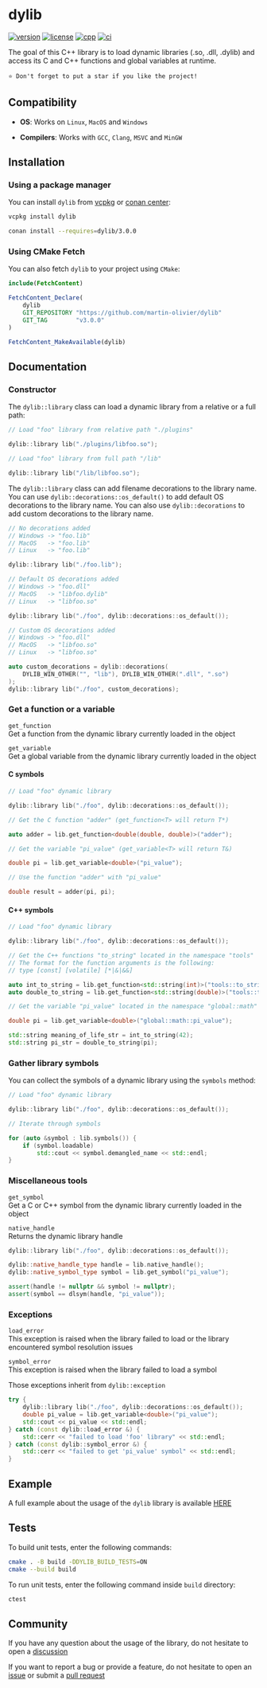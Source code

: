 # dylib

[![version](https://img.shields.io/badge/Version-3.0.0-blue.svg)](https://github.com/martin-olivier/dylib/releases/tag/v3.0.0)
[![license](https://img.shields.io/badge/License-MIT-orange.svg)](https://github.com/martin-olivier/dylib/blob/main/LICENSE)
[![cpp](https://img.shields.io/badge/Compatibility-C++11-darkgreen.svg)](https://isocpp.org)
[![ci](https://github.com/martin-olivier/dylib/actions/workflows/CI.yml/badge.svg)](https://github.com/martin-olivier/dylib/actions/workflows/CI.yml)

The goal of this C++ library is to load dynamic libraries (.so, .dll, .dylib) and access its C and C++ functions and global variables at runtime.  

`⭐ Don't forget to put a star if you like the project!`

## Compatibility

- **OS**:
Works on `Linux`, `MacOS` and `Windows`

- **Compilers**:
Works with `GCC`, `Clang`, `MSVC` and `MinGW`

## Installation

### Using a package manager

You can install `dylib` from [vcpkg](https://vcpkg.io/en) or [conan center](https://conan.io/center):

```sh
vcpkg install dylib
```

```sh
conan install --requires=dylib/3.0.0
```

### Using CMake Fetch

You can also fetch `dylib` to your project using `CMake`:

```cmake
include(FetchContent)

FetchContent_Declare(
    dylib
    GIT_REPOSITORY "https://github.com/martin-olivier/dylib"
    GIT_TAG        "v3.0.0"
)

FetchContent_MakeAvailable(dylib)
```

## Documentation

### Constructor

The `dylib::library` class can load a dynamic library from a relative or a full path:

```c++
// Load "foo" library from relative path "./plugins"

dylib::library lib("./plugins/libfoo.so");

// Load "foo" library from full path "/lib"

dylib::library lib("/lib/libfoo.so");
```

The `dylib::library` class can add filename decorations to the library name.
You can use `dylib::decorations::os_default()` to add default OS decorations to the library name.
You can also use `dylib::decorations` to add custom decorations to the library name.

```c++
// No decorations added
// Windows -> "foo.lib"
// MacOS   -> "foo.lib"
// Linux   -> "foo.lib"

dylib::library lib("./foo.lib");

// Default OS decorations added
// Windows -> "foo.dll"
// MacOS   -> "libfoo.dylib"
// Linux   -> "libfoo.so"

dylib::library lib("./foo", dylib::decorations::os_default());

// Custom OS decorations added
// Windows -> "foo.dll"
// MacOS   -> "libfoo.so"
// Linux   -> "libfoo.so"

auto custom_decorations = dylib::decorations(
    DYLIB_WIN_OTHER("", "lib"), DYLIB_WIN_OTHER(".dll", ".so")
);
dylib::library lib("./foo", custom_decorations);
```

### Get a function or a variable

`get_function`  
Get a function from the dynamic library currently loaded in the object  

`get_variable`  
Get a global variable from the dynamic library currently loaded in the object

#### C symbols

```c++
// Load "foo" dynamic library

dylib::library lib("./foo", dylib::decorations::os_default());

// Get the C function "adder" (get_function<T> will return T*)

auto adder = lib.get_function<double(double, double)>("adder");

// Get the variable "pi_value" (get_variable<T> will return T&)

double pi = lib.get_variable<double>("pi_value");

// Use the function "adder" with "pi_value"

double result = adder(pi, pi);
```

#### C++ symbols

```c++
// Load "foo" dynamic library

dylib::library lib("./foo", dylib::decorations::os_default());

// Get the C++ functions "to_string" located in the namespace "tools"
// The format for the function arguments is the following:
// type [const] [volatile] [*|&|&&]

auto int_to_string = lib.get_function<std::string(int)>("tools::to_string(int)");
auto double_to_string = lib.get_function<std::string(double)>("tools::to_string(double)");

// Get the variable "pi_value" located in the namespace "global::math"

double pi = lib.get_variable<double>("global::math::pi_value");

std::string meaning_of_life_str = int_to_string(42);
std::string pi_str = double_to_string(pi);
```

### Gather library symbols

You can collect the symbols of a dynamic library using the `symbols` method:

```c++
// Load "foo" dynamic library

dylib::library lib("./foo", dylib::decorations::os_default());

// Iterate through symbols

for (auto &symbol : lib.symbols()) {
    if (symbol.loadable)
        std::cout << symbol.demangled_name << std::endl;
}
```

### Miscellaneous tools

`get_symbol`  
Get a C or C++ symbol from the dynamic library currently loaded in the object  

`native_handle`  
Returns the dynamic library handle

```c++
dylib::library lib("./foo", dylib::decorations::os_default());

dylib::native_handle_type handle = lib.native_handle();
dylib::native_symbol_type symbol = lib.get_symbol("pi_value");

assert(handle != nullptr && symbol != nullptr);
assert(symbol == dlsym(handle, "pi_value"));
```

### Exceptions

`load_error`  
This exception is raised when the library failed to load or the library encountered symbol resolution issues  

`symbol_error`  
This exception is raised when the library failed to load a symbol  

Those exceptions inherit from `dylib::exception`

```c++
try {
    dylib::library lib("./foo", dylib::decorations::os_default());
    double pi_value = lib.get_variable<double>("pi_value");
    std::cout << pi_value << std::endl;
} catch (const dylib::load_error &) {
    std::cerr << "failed to load 'foo' library" << std::endl;
} catch (const dylib::symbol_error &) {
    std::cerr << "failed to get 'pi_value' symbol" << std::endl;
}
```

## Example

A full example about the usage of the `dylib` library is available [HERE](example)

## Tests

To build unit tests, enter the following commands:

```sh
cmake . -B build -DDYLIB_BUILD_TESTS=ON
cmake --build build
```

To run unit tests, enter the following command inside `build` directory:

```sh
ctest
```

## Community

If you have any question about the usage of the library, do not hesitate to open a [discussion](https://github.com/martin-olivier/dylib/discussions)

If you want to report a bug or provide a feature, do not hesitate to open an [issue](https://github.com/martin-olivier/dylib/issues) or submit a [pull request](https://github.com/martin-olivier/dylib/pulls)
